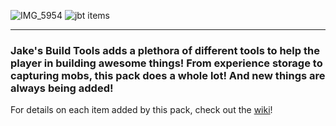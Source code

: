 ![IMG_5954](https://github.com/user-attachments/assets/ff15eef7-2cd8-4b75-b26b-994f87926660)
![jbt items](https://github.com/user-attachments/assets/d715b27d-6c53-4ac2-a902-72ab25d8ea86)

---

### Jake's Build Tools adds a plethora of different tools to help the player in building awesome things! From experience storage to capturing mobs, this pack does a whole lot! And new things are always being added!

For details on each item added by this pack, check out the [wiki]([https://duckduckgo.com](https://github.com/maybejake/Jakes-Build-Tools/wiki))!
